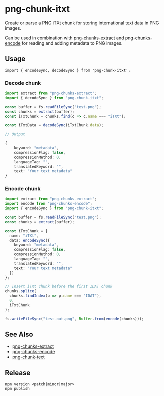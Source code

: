 # png-chunk-itxt

Create or parse a PNG iTXt chunk for storing international text data in PNG images.

Can be used in combination with [png-chunks-extract](https://github.com/hughsk/png-chunks-extract) and [png-chunks-encode](https://github.com/hughsk/png-chunks-encode) for reading and adding metadata to PNG images.

## Usage

```
import { encodeSync, decodeSync } from 'png-chunk-itxt';
```

### Decode chunk

```typescript
import extract from "png-chunks-extract";
import { decodeSync } from "png-chunk-itxt";

const buffer = fs.readFileSync("test.png");
const chunks = extract(buffer);
const iTxtChunk = chunks.find(c => c.name === "iTXt");

const iTxtData = decodeSync(iTxtChunk.data);

// Output

{
    keyword: "metadata",
    compressionFlag: false,
    compressionMethod: 0,
    languageTag: "",
    translatedKeyword: "",
    text: "Your text metadata"
}
```

### Encode chunk

```typescript
import extract from "png-chunks-extract";
import encode from "png-chunks-encode";
import { encodeSync } from "png-chunk-itxt";

const buffer = fs.readFileSync("test.png");
const chunks = extract(buffer);

const iTxtChunk = {
  name: "iTXt",
  data: encodeSync({
    keyword: "metadata",
    compressionFlag: false,
    compressionMethod: 0,
    languageTag: "",
    translatedKeyword: "",
    text: "Your text metadata"
  })
};

// Insert iTXt chunk before the first IDAT chunk
chunks.splice(
  chunks.findIndex(p => p.name === "IDAT"),
  0,
  iTxtChunk
);

fs.writeFileSync("test-out.png", Buffer.from(encode(chunks)));
```

## See Also

- [png-chunks-extract](https://github.com/hughsk/png-chunks-extract)
- [png-chunks-encode](https://github.com/hughsk/png-chunks-encode)
- [png-chunk-text](https://github.com/hughsk/png-chunk-text)

## Release

```
npm version <patch|minor|major>
npm publish
```
